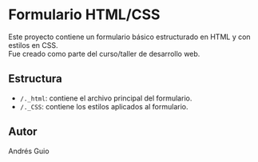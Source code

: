 # Formulario HTML/CSS

Este proyecto contiene un formulario básico estructurado en HTML y con estilos en CSS.  
Fue creado como parte del curso/taller de desarrollo web.

## Estructura
- `/._html`: contiene el archivo principal del formulario.
- `/._CSS`: contiene los estilos aplicados al formulario.

## Autor
Andrés Guio

